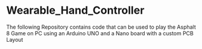 # Wearable_Hand_Controller
The following Repository contains code that can be used to play the Asphalt 8 Game on PC using an Arduino UNO and a Nano board with a custom PCB Layout
